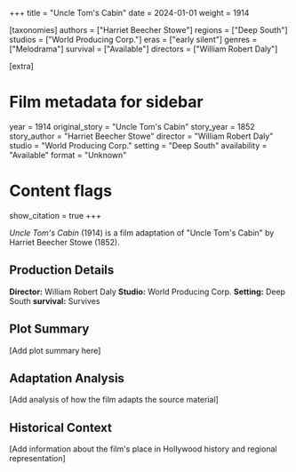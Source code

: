 +++
title = "Uncle Tom's Cabin"
date = 2024-01-01
weight = 1914

[taxonomies]
authors = ["Harriet Beecher Stowe"]
regions = ["Deep South"]
studios = ["World Producing Corp."]
eras = ["early silent"]
genres = ["Melodrama"]
survival = ["Available"]
directors = ["William Robert Daly"]

[extra]
# Film metadata for sidebar
year = 1914
original_story = "Uncle Tom's Cabin"
story_year = 1852
story_author = "Harriet Beecher Stowe"
director = "William Robert Daly"
studio = "World Producing Corp."
setting = "Deep South"
availability = "Available"
format = "Unknown"

# Content flags
show_citation = true
+++

*Uncle Tom's Cabin* (1914) is a film adaptation of "Uncle Tom's Cabin" by Harriet Beecher Stowe (1852).

## Production Details

**Director:** William Robert Daly
**Studio:** World Producing Corp.
**Setting:** Deep South
**survival:** Survives

## Plot Summary

[Add plot summary here]

## Adaptation Analysis

[Add analysis of how the film adapts the source material]

## Historical Context

[Add information about the film's place in Hollywood history and regional representation]